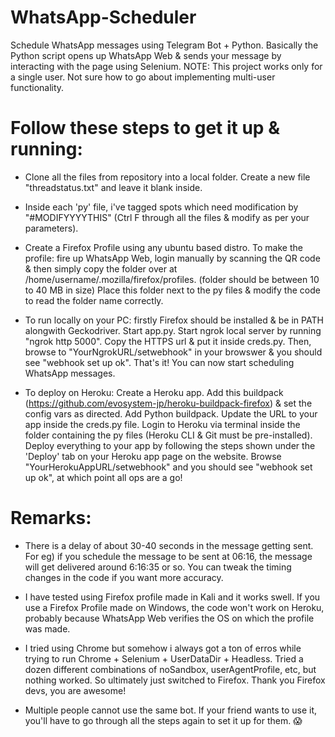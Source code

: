 # WhatsApp-Scheduler

Schedule WhatsApp messages using Telegram Bot + Python. Basically the Python script opens up WhatsApp Web & sends your message by interacting with the page using Selenium. NOTE: This project works only for a single user. Not sure how to go about implementing multi-user functionality.

# Follow these steps to get it up & running:

- Clone all the files from repository into a local folder. Create a new file "threadstatus.txt" and leave it blank inside.

- Inside each 'py' file, i've tagged spots which need modification by "#MODIFYYYYTHIS" (Ctrl F through all the files & modify as per your parameters).

- Create a Firefox Profile using any ubuntu based distro. To make the profile: fire up WhatsApp Web, login manually by scanning the QR code & then simply copy the folder over at /home/username/.mozilla/firefox/profiles. (folder should be between 10 to 40 MB in size) Place this folder next to the py files & modify the code to read the folder name correctly.

- To run locally on your PC: firstly Firefox should be installed & be in PATH alongwith Geckodriver. Start app.py. Start ngrok local server by running "ngrok http 5000". Copy the HTTPS url & put it inside creds.py. Then, browse to "YourNgrokURL/setwebhook" in your browswer & you should see "webhook set up ok". That's it! You can now start scheduling WhatsApp messages.

- To deploy on Heroku: Create a Heroku app. Add this buildpack (https://github.com/evosystem-jp/heroku-buildpack-firefox) & set the config vars as directed. Add Python buildpack. Update the URL to your app inside the creds.py file. Login to Heroku via terminal inside the folder containing the py files (Heroku CLI & Git must be pre-installed). Deploy everything to your app by following the steps shown under the 'Deploy' tab on your Heroku app page on the website. Browse "YourHerokuAppURL/setwebhook" and you should see "webhook set up ok", at which point all ops are a go!

# Remarks:

- There is a delay of about 30-40 seconds in the message getting sent. For eg) if you schedule the message to be sent at 06:16, the message will get delivered around 6:16:35 or so. You can tweak the timing changes in the code if you want more accuracy.

- I have tested using Firefox profile made in Kali and it works swell. If you use a Firefox Profile made on Windows, the code won't work on Heroku, probably because WhatsApp Web verifies the OS on which the profile was made.

- I tried using Chrome but somehow i always got a ton of erros while trying to run Chrome + Selenium + UserDataDir + Headless. Tried a dozen different combinations of noSandbox, userAgentProfile, etc, but nothing worked. So ultimately just switched to Firefox. Thank you Firefox devs, you are awesome!

- Multiple people cannot use the same bot. If your friend wants to use it, you'll have to go through all the steps again to set it up for them. 😱


